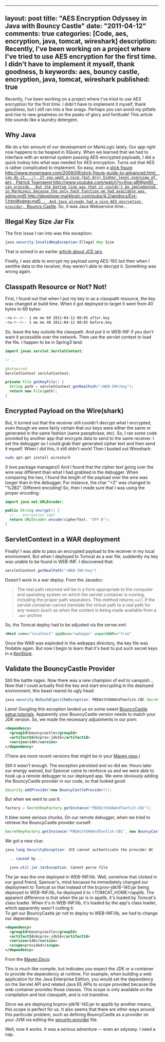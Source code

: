 
---
layout: post
title: "AES Encryption Odyssey in Java with Bouncy Castle"
date: "2011-04-12"
comments: true
categories: [Code, aes, encryption, java, tomcat, wireshark]
description: Recently, I've been working on a project where I've tried to use AES encryption for the first time.  I didn't have to implement it myself, thank goodness, b
keywords: aes, bouncy castle, encryption, java, tomcat, wireshark
published: true
---

Recently, I've been working on a project where I've tried to use AES encryption for the first time.  I didn't have to implement it myself, thank goodness, but I still ran into a few snags.  Perhaps you can avoid my pitfalls and rise to new greatness on the peaks of glory and fortitude!  This article title sounds like a laundry detergent.

<!--more-->

Why Java
-----------

We do a fair amount of our development on MarkLogic lately.  Our app right now happens to be heaped in XQuery.  When we learned that we had to interface with an external system passing AES-encrypted payloads, I did a quick looksy into what was needed for AES encryption.  Turns out that AES is rather complicated to implement.  So easy, even a [stick figure <http://www.moserware.com/2009/09/stick-figure-guide-to-advanced.html>`_ can do it.  :)  If you want a nice (but dry) higher level overview of AES, `Patrick Townsend <http://www.youtube.com/watch?v=Xna-qBWgn90>`_ can provide.  But the bottom line was that it couldn't be implemented in MarkLogic because the only hash function we had available was `xdmp:md5 <http://developer.marklogic.com/pubs/4.2/apidocs/Ext-1.html#xdmp:md5>`_.  And Java already had a nice AES encryption provider, `Bouncy Castle](http://www.bouncycastle.org/).  So, it was Java Webservice time...

Illegal Key Size Jar Fix
---------------------------

The first issue I ran into was this exception:

```java
java.security.InvalidKeyException:Illegal Key Size
```

That is solved in an earlier [article about JCE jars](http://rockycode.com/blog/java-encryption-illegal-key-size/).

Finally, I was able to encrypt my payload using AES-192 but then when I sentthe data to the receiver, they weren't able to decrypt it.  Something was wrong again.

Classpath Resource or Not?  Not!
---------------------------------------

First, I found out that when I put my key in as a classpath resource, the key was changed at build time.  When it got deployed to target it went from 40 bytes to 69 bytes:

```bash
-rw-r--r-- 1 me me 69 2011-04-12 08:05 after.key
-rw-r--r-- 1 me me 40 2011-04-12 08:05 before.key
```

So, leave the key outside the classpath.  And put it in WEB-INF if you don't want it accessible over the network.  Then use the servlet context to load the file.  I happen to be in Spring3 land:

```java
import javax.servlet.ServletContext;

// ..

@Autowired
ServletContext servletContext;

private File getKeyFile() {
  String path = servletContext.getRealPath("/WEB-INF/key");
  return new File(path);
}
```

Encrypted Payload on the Wire(shark)
--------------------------------------------

But, it turned out that the receiver still couldn't decrypt what I encrypted, even though we were fairly certain that our keys were either the same or generated in the same fashion (same passphrase, etc).  So, I ran some code provided by another app that encrypts data to send to the same receiver.  I set the debugger so I could grab their generated cipher text and then send it myself.  When I did this, it still didn't work!  Then I busted out Wireshark:

```bash
sudo apt-get install wireshark
```

(I love package managers!)  And I found that the cipher text going over the wire was different than what I had grabbed in the debugger.  When comparing the two, I found the length of the payload over the wire was longer than in the debugger.  For instance, the char "+2" was changed to "%2B2".  Different encoding!  So, then I made sure that I was using the proper encoding:

```java
import java.net.URLEncoder;

public String encrypt() {
  // .. encryption impl
  return URLEncoder.encode(cipherText, "UTF-8");
}
```

ServletContext in a WAR deployment
-------------------------------------------

Finally!  I was able to pass an encrypted payload to the receiver in my local environment.  But when I deployed to Tomcat as a war file, suddently my key was unable to be found in WEB-INF.  I discovered that:

```java
servletContext.getRealPath("/WEB-INF/key")
```

Doesn't work in a war deploy.  From the Javadoc:

>  The real path returned will be in a form appropriate to the computer and operating system on which the servlet container is running, including the proper path separators. This method returns <code>null</code> if the servlet container cannot translate the virtual path to a real path for any reason (such as when the content is being made available from a <code>.war</code> archive

So, the Tomcat deploy had to be adjusted via the server.xml:

```xml
<Host name="localhost" appBase="webapps" unpackWARs="true" 
```

Once the WAR was exploded in the webapps directory, the key file was findable again.  But now I begin to learn that it's best to put such secret keys in a [KeyStore](http://download.oracle.com/javase/6/docs/api/java/security/KeyStore.html).  

Validate the BouncyCastle Provider
-----------------------------------------

Still the battle rages.  Now there was a new champion of evil to vanquish... Now that I could actually find the key and start encrypting in the deployed environment, this beast reared its ugly head:

```java
java.security.NoSuchAlgorithmException: PBEWithSHAAndTwofish-CBC SecretKeyFactory not available
```

Lame!  Googling this exception landed us on some sweet [BouncyCastle setup tutorials](http://sce.uhcl.edu/yang/teaching/JDK_JCE_environment_Configuration.htm).  Apparently your BouncyCastle version needs to match your JDK version.  So, we made the necessary adjustments in our pom:

```xml
<dependency>
  <groupId>bouncycastle</groupId>
  <artifactId>bcprov-jdk16</artifactId>
  <version>140</version>
</dependency>
```

(There are more recent versions that might be in your [Maven repo](http://repo2.maven.org/maven2/org/bouncycastle/).)

Still it wasn't enough.  The exception persisted and so did we.  Hours later our energy wained, but Spencer came to reinforce us and we were able to hook up a remote debugger to our deployed app.  We were obviously adding the BouncyCastle provider in our code, so that looked good:

```java
Security.addProvider(new BouncyCastleProvider());
```

But when we went to use it:

```java
factory = SecretKeyFactory.getInstance("PBEWithSHAAndTwofish-CBC");
```

It blew some serious chunks.  On our remote debugger, when we tried to retrieve the BouncyCastle provider ourself:

```java
SecretKeyFactory.getInstance("PBEWithSHAAndTwofish-CBC", new BouncyCastleProvider())
```

We got a new clue:

```java
java.lang.SecurityException: JCE cannot authenticate the provider BC

  .. caused by ..

  java.util.jar.JarException: Cannot parse file
```

The jar was the one deployed in WEB-INF/lib.  Well, somehow that clicked in our good friend, Spencer's, mind because he immediately changed our deployment to Tomcat so that instead of the bcprov-jdk16-140.jar being deployed to WEB-INF/lib, he deployed it to <TOMCAT_HOME>/applib.  The apparent difference is that when the jar is in applib, it's loaded by Tomcat's class loader.  When it's in WEB-INF/lib, it's loaded by the app's class loader, which apparently wasn't cutting it.  
To get our BouncyCastle jar not to deploy to WEB-INF/lib, we had to change our dependency:

```xml
<dependency>
  <groupId>bouncycastle</groupId>
  <artifactId>bcprov-jdk16</artifactId>
  <version>140</version>
  <scope>provided</scope>
</dependency>
```

From the [Maven Docs](http://maven.apache.org/guides/introduction/introduction-to-dependency-mechanism.html):

  This is much like compile, but indicates you expect the JDK or a container to provide the dependency at runtime. For example, when building a web application for the Java Enterprise Edition, you would set the dependency on the Servlet API and related Java EE APIs to scope provided because the web container provides those classes. This scope is only available on the compilation and test classpath, and is not transitive.

Since we are deploying bcprov-jdk16-140.jar to applib by another means, this scope is perfect for us.  It also seems that there are other ways around this particular problem, such as defining BouncyCastle as a provider on your JVM via editing the [security.provider](http://www.randombugs.com/java/javalangsecurityexception-jce-authenticate-provider-bc.html) file.

Well, now it works.  It was a serious adventure -- even an odyssey.  I need a nap.

  
